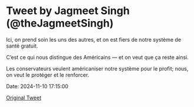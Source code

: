 # Tweet by Jagmeet Singh (@theJagmeetSingh)

Ici, on prend soin les uns des autres, et on est fiers de notre système de santé gratuit.

C’est ce qui nous distingue des Américains — et on veut que ça reste ainsi.

Les conservateurs veulent américaniser notre système pour le profit; nous, on veut le protéger et le renforcer.

Date: 2024-11-10 17:15:00

[Original Tweet](https://x.com/theJagmeetSingh/status/1855660443722731591)
